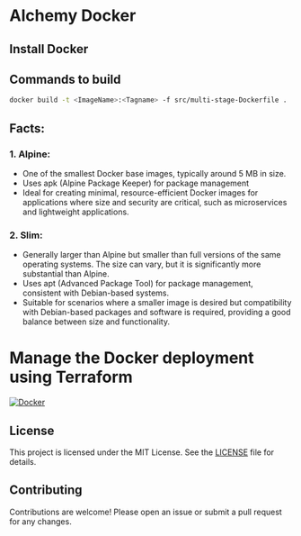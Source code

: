 # Alchemy Docker

## Install Docker

## Commands to build

```bash
docker build -t <ImageName>:<Tagname> -f src/multi-stage-Dockerfile .
```

## Facts:

### 1. Alpine:

- One of the smallest Docker base images, typically around 5 MB in size.
- Uses apk (Alpine Package Keeper) for package management
- Ideal for creating minimal, resource-efficient Docker images for applications where size and security are critical, such as microservices and lightweight applications.

### 2. Slim:

- Generally larger than Alpine but smaller than full versions of the same operating systems. The size can vary, but it is significantly more substantial than Alpine.
- Uses apt (Advanced Package Tool) for package management, consistent with Debian-based systems.
- Suitable for scenarios where a smaller image is desired but compatibility with Debian-based packages and software is required, providing a good balance between size and functionality.

# Manage the Docker deployment using Terraform

[![Docker](https://github.com/user-attachments/assets/419f3872-1905-4084-a498-4e0756277e3f)](./terraform/README.md)


## License

This project is licensed under the MIT License. See the [LICENSE](./LICENSE) file for details.

## Contributing

Contributions are welcome! Please open an issue or submit a pull request for any changes.
